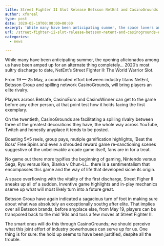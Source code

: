 ```yaml
---
title: Street Fighter II Slot Release Betsson NetEnt and CasinoGrounds work together to convey most sizzling arrival of 2020
author: xforeal 
type: post
date: 2020-05-19T00:00:00+00:00
excerpt: 'While many have been anticipating summer, the space lovers among us have been amped up for an alternate thing entirely '
url: /street-fighter-ii-slot-release-betsson-netent-and-casinogrounds-work-together-to-convey-most-sizzling-arrival-of-2020/
categories:
  - news

---
```

While many have been anticipating summer, the opening aficionados among us have been amped up for an alternate thing completely&#8230; 2020&#8217;s most sultry discharge to date, NetEnt&#8217;s Street Fighter II: The World Warrior Slot. 

From 19 &#8212; 25 May, a coordinated effort between industry titans NetEnt, Betsson Group and spilling network CasinoGrounds, will bring players an elite rivalry. 

Players across Betsafe, CasinoEuro and CasinoWinner can get to the game before any other person, at that point test how it holds facing the first exemplary. 

On the twentieth, CasinoGrounds are facilitating a spilling rivalry between three of the greatest decorations they have, the whole way across YouTube, Twitch and honestly anyplace it tends to be posted. 

Boasting 5&#215;5 reels, group pays, mutiple gamification highlights, &#8216;Beat the Boss&#8217; Free Spins and even a shrouded reward game re-sanctioning scenes suggestive of the unbelievable arcade game itself, fans are in for a treat. 

No game out there more typifies the beginning of gaming, Nintendo versus Sega, Ryu versus Ken, Blanka v Chun-Li&#8230; there is a sentimentalism that encompasses this game and the way of life that developed sicne its origin. 

A space overflowing with the vitality of the first discharge, Street Figher II sneaks up all of a sudden. Inventive game highlights and in-play mechanics sserve up what will most likely turn into a future great. 

Betsson Group have again indicated a sagacious turn of foot in making sure about what was absolutely an exceptionally southg after elite. That implies over all Betsson brands, before anyplace else, from May 19, players can be transpored back to the mid &#8217;90s and toss a few moves at Street Fighter II. 

The smart ones will do this through CasinoGrounds; we should perceive what this joint effort of industry powerhouses can serve up for us. One thing is for sure: the hold up seems to have been justified, despite all the trouble.